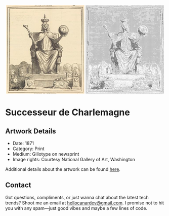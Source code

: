 <html>

<div align="center">
    <img width="49%" src="artwork.jpg" alt="artwork"/>
    <img width="49%" src="ascii_artwork.jpg" alt="artwork ASCII"/>
</div>

# Successeur de Charlemagne

## Artwork Details

- Date: 1871
- Category: Print
- Medium: Gillotype on newsprint
- Image rights: Courtesy National Gallery of Art, Washington

Additional details about the artwork can be found [here](https://www.artsy.net/artwork/honore-daumier-successeur-de-charlemagne).

## Contact

Got questions, compliments, or just wanna chat about the latest tech trends? Shoot me an email
at [hellocanardev@gmail.com](mailto:hellocanardev@gmail.com). I promise not to hit you with any spam—just good vibes and
maybe a few lines of code.

</html>
